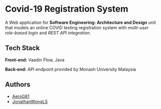 
# Covid-19 Registration System

A Web application for **Software Engineering: Architecture and Design** unit that models an online COVID testing registration system with *multi-user role-based login* and *REST API integration*.




## Tech Stack

**Front-end:** Vaadin Flow, Java

**Back-end:** API endpoint provided by Monash University Malaysia 


## Authors

- [AeroG81](https://github.com/AeroG81)
- [JonathanWongLS](https://github.com/jonathanWongLS)
